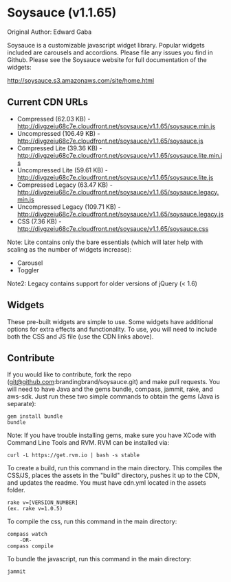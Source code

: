 # Soysauce (v1.1.65)
Original Author: Edward Gaba

Soysauce is a customizable javascript widget library. Popular widgets included are carousels and accordions. Please file any issues you find in Github. Please see the Soysauce website for full documentation of the widgets:

http://soysauce.s3.amazonaws.com/site/home.html

## Current CDN URLs
* Compressed (62.03 KB) - http://divgzeiu68c7e.cloudfront.net/soysauce/v1.1.65/soysauce.min.js
* Uncompressed (106.49 KB) - http://divgzeiu68c7e.cloudfront.net/soysauce/v1.1.65/soysauce.js
* Compressed Lite (39.36 KB) - http://divgzeiu68c7e.cloudfront.net/soysauce/v1.1.65/soysauce.lite.min.js
* Uncompressed Lite (59.61 KB) - http://divgzeiu68c7e.cloudfront.net/soysauce/v1.1.65/soysauce.lite.js
* Compressed Legacy (63.47 KB) - http://divgzeiu68c7e.cloudfront.net/soysauce/v1.1.65/soysauce.legacy.min.js
* Uncompressed Legacy (109.71 KB) - http://divgzeiu68c7e.cloudfront.net/soysauce/v1.1.65/soysauce.legacy.js
* CSS (7.36 KB) - http://divgzeiu68c7e.cloudfront.net/soysauce/v1.1.65/soysauce.css

Note: Lite contains only the bare essentials (which will later help with scaling as the number of widgets increase):
* Carousel
* Toggler

Note2: Legacy contains support for older versions of jQuery (< 1.6)

## Widgets
These pre-built widgets are simple to use. Some widgets have additional options for extra effects and functionality. To use, you will need to include both the CSS and JS file (use the CDN links above).

## Contribute
If you would like to contribute, fork the repo (git@github.com:brandingbrand/soysauce.git) and make pull requests. You will need to have Java and the gems bundle, compass, jammit, rake, and aws-sdk. Just run these two simple commands to obtain the gems (Java is separate):

	gem install bundle
	bundle

Note: If you have trouble installing gems, make sure you have XCode with Command Line Tools and RVM. RVM can be installed via:

	curl -L https://get.rvm.io | bash -s stable

To create a build, run this command in the main directory. This compiles the CSS/JS, places the assets in the "build" directory, pushes it up to the CDN, and updates the readme. You must have cdn.yml located in the assets folder.

	rake v=[VERSION_NUMBER]
	(ex. rake v=1.0.5)

To compile the css, run this command in the main directory:

	compass watch
		-OR-
	compass compile

To bundle the javascript, run this command in the main directory:

	jammit
